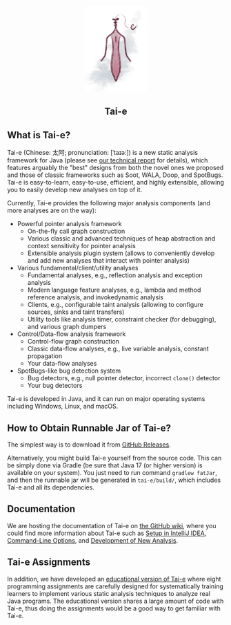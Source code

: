 <div align="center">
  <img src="tai-e-logo.png" height="200">

## Tai-e
</div>

## What is Tai-e?

Tai-e (Chinese: 太阿; pronunciation: [ˈtaɪə:]) is a new static analysis framework for Java (please see [our technical report](https://arxiv.org/abs/2208.00337) for details), which features arguably the "best" designs from both the novel ones we proposed and those of classic frameworks such as Soot, WALA, Doop, and SpotBugs. Tai-e is easy-to-learn, easy-to-use, efficient, and highly extensible, allowing you to easily develop new analyses on top of it.

Currently, Tai-e provides the following major analysis components (and more analyses are on the way):
- Powerful pointer analysis framework
    - On-the-fly call graph construction
    - Various classic and advanced techniques of heap abstraction and context sensitivity for pointer analysis
    - Extensible analysis plugin system (allows to conveniently develop and add new analyses that interact with pointer analysis)
- Various fundamental/client/utility analyses
    - Fundamental analyses, e.g., reflection analysis and exception analysis
    - Modern language feature analyses, e.g., lambda and method reference analysis, and invokedynamic analysis
    - Clients, e.g., configurable taint analysis (allowing to configure sources, sinks and taint transfers)
    - Utility tools like analysis timer, constraint checker (for debugging), and various graph dumpers
- Control/Data-flow analysis framework
    - Control-flow graph construction
    - Classic data-flow analyses, e.g., live variable analysis, constant propagation
    - Your data-flow analyses
- SpotBugs-like bug detection system
    - Bug detectors, e.g., null pointer detector, incorrect `clone()` detector
    - Your bug detectors

Tai-e is developed in Java, and it can run on major operating systems including Windows, Linux, and macOS.


## How to Obtain Runnable Jar of Tai-e?

The simplest way is to download it from [GitHub Releases](https://github.com/pascal-lab/Tai-e/releases).

Alternatively, you might build Tai-e yourself from the source code. This can be simply done via Gradle (be sure that Java 17 (or higher version) is available on your system). You just need to run command `gradlew fatJar`, and then the runnable jar will be generated in `tai-e/build/`, which includes Tai-e and all its dependencies.


## Documentation

We are hosting the documentation of Tai-e on [the GitHub wiki](https://github.com/pascal-lab/Tai-e/wiki), where you could find more information about Tai-e such as [Setup in IntelliJ IDEA](https://github.com/pascal-lab/Tai-e/wiki/Setup-Tai%E2%80%90e-in-IntelliJ-IDEA), [Command-Line Options](https://github.com/pascal-lab/Tai-e/wiki/How-to-Run-Tai%E2%80%90e%3F-(command%E2%80%90line-options)), and [Development of New Analysis](https://github.com/pascal-lab/Tai-e/wiki/How-to-Develop-A-New-Analysis-on-Tai%E2%80%90e%3F).


## Tai-e Assignments

In addition, we have developed an [educational version of Tai-e](http://tai-e.pascal-lab.net/en/intro/overview.html) where eight programming assignments are carefully designed for systematically training learners to implement various static analysis techniques to analyze real Java programs. The educational version shares a large amount of code with Tai-e, thus doing the assignments would be a good way to get familiar with Tai-e.
